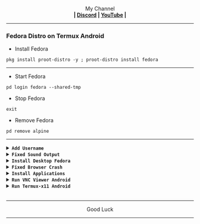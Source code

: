 
<p align="center">My Channel</br><b>
| <a href="https://discord.gg/GCehyym">Discord</a> | <a href="https://youtube.com/channel/UC3sLb7eZCu72iv3G1yUhUHQ">YouTube</a> |</b></p>

---
### Fedora Distro on Termux Android

* Install Fedora
```
pkg install proot-distro -y ; proot-distro install fedora
```

---
* Start Fedora
```
pd login fedora --shared-tmp
```

* Stop Fedora
```
exit
```

* Remove Fedora
```
pd remove alpine
```

---
<details></br><summary><b><code>Add Username</code></b></summary>

* Add Username
```
adduser (username)
```
```
passwd (username)
```
```
echo "(username)    ALL=(ALL)       ALL" >> /etc/sudoers
```

* Login Username
```
pd login fedora --user (username) --shared-tmp
```

</br>
Note :</br>
(username) : Replace with your username.

---
</details>

<details><summary><b><code>Fixed Sound Output</code></b></summary>

* In Termux
```
nano $PREFIX/bin/fedora
```
```
#!/bin/bash
proot-distro login fedora --shared-tmp
pulseaudio --start \
    --load="module-native-protocol-tcp auth-ip-acl=127.0.0.1 auth-anonymous=1" \
    --exit-idle-time=-1
```
```
chmod +x $PREFIX/bin/fedora
```

* In Fedora
```
echo "export PULSE_SERVER=127.0.0.1" >> ~/.bashrc
```

---
* Start Fedora
```
fedora
```

* Stop Fedora
```
exit
```

* Remove Fedora
```
pd remove alpine ; rm $PREFIX/bin/fedora
```

---
</details>

<details></br><summary><b><code>Install Desktop Fedora</code></b></summary>

[> Click Here <](https://github.com/wahasa/Fedora/tree/main?tab=readme-ov-file#desktop-environments)
</details>

<details></br><summary><b><code>Fixed Browser Crash</code></b></summary>

[> Click Here <](https://github.com/wahasa/Fedora/tree/main/Note)
</details>

<details></br><summary><b><code>Install Applications</code></b></summary>

[> Click Here <](https://github.com/wahasa/Fedora/tree/main/Apps)
</details>

<details></br><summary><b><code>Run VNC Viewer Android</code></b></summary>

[> Click Here <](https://github.com/wahasa/Fedora/tree/main?tab=readme-ov-file#vnc-viewer)
</details>

<details></br><summary><b><code>Run Termux-x11 Android</code></b></summary>

[> Click Here <](https://github.com/wahasa/Fedora/tree/main?tab=readme-ov-file#termux-x11)
</details>
</br>

---
<p align="center">Good Luck</p>

---
